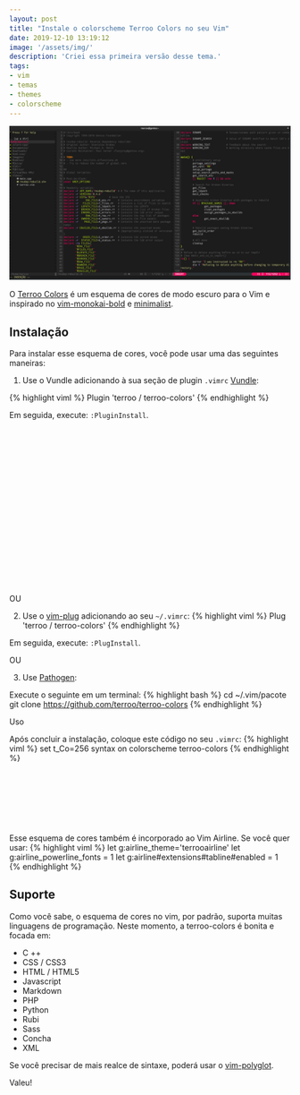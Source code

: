```yaml
---
layout: post
title: "Instale o colorscheme Terroo Colors no seu Vim"
date: 2019-12-10 13:19:12
image: '/assets/img/'
description: 'Criei essa primeira versão desse tema.'
tags:
- vim
- temas
- themes
- colorscheme
---
```


![Instale o colorscheme Terroo Colors no seu Vim](/assets/img/vim/terroo-colors-min.jpg)

O [Terroo Colors](https://github.com/terroo/terroo-colors) é um esquema de cores de modo escuro para o Vim e inspirado no [vim-monokai-bold](https://github.com/Mcmartelle/vim-monokai-bold) e [minimalist](https://github.com/dikiaap/minimalist).

## Instalação

Para instalar esse esquema de cores, você pode usar uma das seguintes maneiras:

1. Use o Vundle adicionando à sua seção de plugin `.vimrc` [Vundle](https://github.com/VundleVim/Vundle.vim#quick-start):

{% highlight viml %}
Plugin 'terroo / terroo-colors'
{% endhighlight %}

Em seguida, execute: `:PluginInstall`.

<!-- QUADRADO -->
<script async src="//pagead2.googlesyndication.com/pagead/js/adsbygoogle.js"></script>
<ins class="adsbygoogle"
style="display:inline-block;width:336px;height:280px"
data-ad-client="ca-pub-2838251107855362"
data-ad-slot="5351066970"></ins>
<script>
(adsbygoogle = window.adsbygoogle || []).push({});
</script>

OU

2. Use o [vim-plug](https://github.com/junegunn/vim-plug#installation) adicionando ao seu `~/.vimrc`:
{% highlight viml %}
Plug 'terroo / terroo-colors'
{% endhighlight %}

Em seguida, execute: `:PlugInstall`.

OU

3. Use [Pathogen](https://github.com/tpope/vim-pathogen#installation):

Execute o seguinte em um terminal:
{% highlight bash %}
cd ~/.vim/pacote
git clone https://github.com/terroo/terroo-colors
{% endhighlight %}

Uso

Após concluir a instalação, coloque este código no seu `.vimrc`:
{% highlight viml %}
set t_Co=256
syntax on
colorscheme terroo-colors
{% endhighlight %}

<!-- MINI ANÚNCIO -->
<script async src="//pagead2.googlesyndication.com/pagead/js/adsbygoogle.js"></script>
<!-- Games Root -->
<ins class="adsbygoogle"
style="display:inline-block;width:730px;height:95px"
data-ad-client="ca-pub-2838251107855362"
data-ad-slot="5351066970"></ins>
<script>
(adsbygoogle = window.adsbygoogle || []).push({});
</script>

Esse esquema de cores também é incorporado ao Vim Airline. Se você quer usar:
{% highlight viml %}
let g:airline_theme='terrooairline'
let g:airline_powerline_fonts = 1
let g:airline#extensions#tabline#enabled = 1    
{% endhighlight %}

## Suporte

Como você sabe, o esquema de cores no vim, por padrão, suporta muitas linguagens de programação. Neste momento, a terroo-colors é bonita e focada em:
+ C ++
+ CSS / CSS3
+ HTML / HTML5
+ Javascript
+ Markdown
+ PHP
+ Python
+ Rubi
+ Sass
+ Concha
+ XML

Se você precisar de mais realce de sintaxe, poderá usar o [vim-polyglot](https://github.com/sheerun/vim-polyglot).

Valeu!
